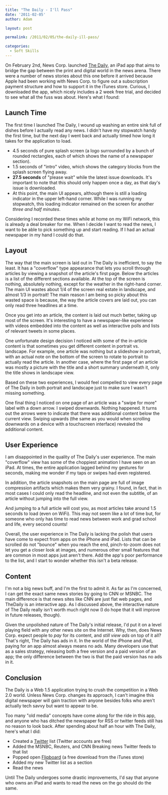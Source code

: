 ```yaml
---
title: "The Daily - I'll Pass"
date: '2011-02-05'
author: Adam

layout: post

permalink: /2011/02/05/the-daily-ill-pass/

categories:
  - Soft Skills
---
```

On February 2nd, News Corp. launched [The
Daily](http://itunes.apple.com/us/app/the-daily/id411516732?mt=8), an iPad app
that aims to bridge the gap between the print and digital world in the news
arena. There were a number of news stories about this one before it arrived
because Apple had been working with News Corp. to figure out a subscription
payment structure and how to support it in the iTunes store. Curious, I
downloaded the app, which nicely includes a 2 week free trial, and decided to
see what all the fuss was about. Here's what I found:

## Launch Time ##

The first time I launched The Daily, I wound up washing an entire sink full of
dishes before I actually read any news. I didn't have my stopwatch handy the
first time, but the next day I went back and actually timed how long it takes
for the application to load.

* 4.5 seconds of pure splash screen (a logo surrounded by a bunch of rounded
  rectangles, each of which shows the name of a newspaper section).
* 1.5 seconds of "intro" video, which shows the category blocks from the splash
  screen flying away.
* **27.5 seconds** of "please wait" while the latest issue downloads. It's
  important to note that this should only happen once a day, as that day's issue
  is downloaded.
* At this point, the main UI appears, although there is still a loading
  indicator in the upper left-hand corner. While I was running my stopwatch,
  this loading indicator remained on the screen for another _three and half
  minutes_.
  
Considering I recorded these times while at home on my WiFi network, this is
already a deal breaker for me. When I decide I want to read the news, I want to
be able to pick something up and start reading. If I had an actual newspaper in
my hand I could do that.

## Layout ##

The way that the main screen is laid out in The Daily is inefficient, to say the
least. It has a "coverflow" type appearance that lets you scroll through
articles by viewing a snapshot of the article's first page. Below the articles
is a list of the different sections available. At the top of the screen is
nothing, absolutely nothing, except for the weather in the right-hand corner.
The main UI wastes about 1/4 of the screen real estate in landscape, and almost
1/3 in portrait! The main reason I am being so picky about this wasted space is
because, the way the article covers are laid out, you can only read three
headlines at a time.

Once you get into an article, the content is laid out much better, taking up
most of the screen. It's interesting to have a newspaper-like experience with
videos embedded into the content as well as interactive polls and lists of
relevant tweets in some places.

One unfortunate design decision I noticed with some of the in-article content is
that sometimes you get different content in portrait vs. landscape. For example,
one article was nothing but a slideshow in portrait, with an actual note on the
bottom of the screen to rotate to portrait to actually read the article. In
another case, where the first page of an article was mostly a picture with the
title and a short summary underneath it, only the title shows in landscape view.

Based on these two experiences, I would feel compelled to view every page of The
Daily in both portrait and landscape just to make sure I wasn't missing
something.

One final thing I noticed on one page of an article was a "swipe for more" label
with a down arrow. I swiped downwards. Nothing happened. It turns out the arrows
were to indicate that there was additional content below the current view.
Swiping upwards (the same as you would when scrolling downwards on a device with
a touchscreen interface) revealed the additional content.

## User Experience ##

I am disappointed in the quality of The Daily's user experience. The main
"coverflow" view has some of the choppiest animation I have seen on an iPad. At
times, the entire application lagged behind my gestures for seconds, making me
wonder if my taps or swipes had even registered.

In addition, the article snapshots on the main page are full of image
compression artifacts which makes them very grainy. I found, in fact, that in
most cases I could only read the headline, and not even the subtitle, of an
article without jumping into the full view.

And jumping to a full article will cost you, as most articles take around 1.5
seconds to load (even on WiFi). This may not seem like a lot of time but, for
someone who only has time to read news between work and grad school and life,
every second counts!

Overall, the user experience in The Daily is lacking the polish that users have
come to expect from apps on the iPhone and iPad. Lists that can be scrolled do
not "bounce" when you reach the end, pinch-to-zoom does not let you get a closer
look at images, and numerous other small features that are common in most apps
just aren't there. Add the app's poor performance to the list, and I start to
wonder whether this isn't a beta release.

## Content ##

I'm not a big news buff, and I'm the first to admit it. As far as I'm concerned,
I can get the exact same news stories by going to CNN or MSNBC. The main
difference is that news sites like CNN are just flat web pages, and TheDaily is
an interactive app. As I discussed above, the interactive nature of The Daily
really isn't worth much right now (I do hope that it will improve in future
releases, though).

Given the unpolished nature of The Daily's initial release, I'd put it on a
level playing field with any other news site on the Internet. Why, then, does
News Corp. expect people to _pay_ for its content, and _still view ads_ on top
of it all? That's right, The Daily has ads in it. In the world of the iPhone and
iPad, paying for an app almost always means no ads. Many developers use that as
a sales strategy, releasing both a free version and a paid version of an app;
the only difference between the two is that the paid version has no ads in it.

## Conclusion ##

The Daily is a Web 1.5 application trying to crush the competition in a Web 2.0
world. Unless News Corp. changes its approach, I can't imagine this digital
newspaper will gain traction with anyone besides folks who aren't actually tech
savvy but want to appear to be.

Too many "old media" concepts have come along for the ride in this app, and
anyone who has ditched the newspaper for RSS or twitter feeds still has no
reason to look back. After spending about half an hour with The Daily, here's
what I did:

* Created a [Twitter](http://www.twitter.com) list (Twitter accounts are free)
* Added the MSNBC, Reuters, and CNN Breaking news Twitter feeds to that list
* Popped open [Flipboard](http://flipboard.com/) (a free download from the
  iTunes store)
* Added my new Twitter list as a section
* Read the news

Until The Daily undergoes some drastic improvements, I'd say that anyone who
owns an iPad and wants to read the news on the go should do the same.
